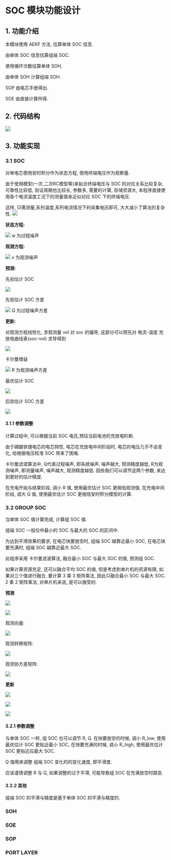 # SOC 模块功能设计

## 1. 功能介绍

本模块使用 AEKF 方法, 估算单体 SOC 信息. 

由单体 SOC 信息估算组端 SOC. 

使用循环次数估算单体 SOH, 

由单体 SOH 计算组端 SOH. 

SOP 由电芯手册得出. 

SOE 由直接计算所得.

## 2. 代码结构

![](doc/code_structure.png)

## 3. 功能实现

### 3.1 SOC

对单电芯使用安时积分作为状态方程, 使用终端电压作为观察量. 

由于使用模型(一次,二次RC模型等)来拟合终端电压与 SOC 的对应关系比较复杂, 可靠性比较低, 验证周期也比较长, 参数多, 需要的计算, 存储资源大, 本程序直接使用各个电流温度工况下的测量值来近似对应 SOC 下的终端电压. 

这样, 只需测量,系列温度,系列电流情况下的采集电压即可, 大大减小了算法的复杂性.
![](doc/curve_matrix.png)

**状态方程:**

![](doc/state_equation.png)
w 为过程噪声

**观测方程:**

![](doc/observation_equation.png)
v 为观测噪声

**预测:**

先验估计 SOC

![](doc/calculate_soc.png)

先验估计 SOC 方差

![](doc/calculate_p.png)
Q 为过程噪声方差

**更新:**

对观测方程线性化, 求观测量 vol 对 soc 的偏导, 这部分可以预先对 电流-温度 充放电曲线表(soc-vol) 求导得到

![](doc/partial_derivative.png)

卡尔曼增益

![](doc/K.png)
R 为观测噪声方差

最优估计 SOC

![](doc/optimal_estimate_soc.png)

后验估计 SOC 方差

![](doc/update_p.png)

#### 3.1.1 参数调整
计算过程中, 可以根据当前 SOC 电压,预估当前电池的充放电阶断.

由于磷酸铁锂电芯的电芯特性, 电芯在充放电中间阶段时, 电芯的电压几乎不会变化, 给根据电压校准 SOC 带来了困难.

卡尔曼滤波算法中, Q代表过程噪声, 即系统噪声, 噪声越大, 预测精度越低, R为观测噪声, 即测量噪声, 噪声越大, 观测精度越低. 因些我们可以调节这两个参数, 来达到更好的估计精度.

在充电开始与结束阶段, 调小 R 值, 使用最优估计 SOC 更相信观测值,
在充电中间阶段, 调大 Q 值, 使用最优估计 SOC 更相信安时积分模型的计算.


### 3.2 GROUP SOC

当单体 SOC 值计算完成, 计算组 SOC 值. 

组端 SOC 一般位中最小的 SOC 与最大的 SOC 的区间中.

为达到平滑效果的要求, 在电芯快要放空时, 组端 SOC 越靠近最小 SOC, 在电芯快要充满时, 组端 SOC 越靠近最大 SOC.

此程序采用 卡尔曼滤波算法, 融合最小 SOC 与最大 SOC 的值, 预测组 SOC.

如果计算资源充足, 还可以融合平均 SOC 的值, 但是考虑到单片机的资源有限, 如果对三个值进行融合, 要计算 3 乘 3 矩阵乘法, 因此只融合最小 SOC 与最大 SOC. 2 乘 2 矩阵乘法, 对单片机来说, 是可以接受的. 

**预测**

![](doc/grp_calculate_soc.png)

![](doc/calculate_p.png)

观测向量:

![](doc/Z.png)

观测转移矩阵:

![](doc/H.png)

观测协方差矩阵:

![](doc/matrix_R.png)

**更新**

![](doc/grp_k.png)

![](doc/grp_optimal_estimate_soc.png)

![](doc/grp_update.png)


#### 3.2.1 参数调整
与单体 SOC 一样, 组 SOC 也可以调节 R, Q. 在快要放空的时候, 调小 R_low, 使用最优估计 SOC 更贴近最小 SOC, 在快要充满的时候, 调小 R_high, 使用最优估计 SOC 更贴近应最大 SOC.

Q 值用来调整 组端 SOC 变化的的变化速度, 即平滑度.

应该谨慎调整 R 与 Q, 如果调整的过于平滑, 可能导致组 SOC 在充满放空时跳变.

#### 3.2.2 其他

组端 SOC 的平滑与精度是基于单体 SOC 的平滑与精度的. 


### SOH

### SOE

### SOP

### PORT LAYER
